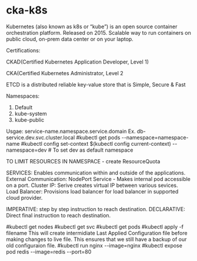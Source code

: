 # cka-k8s
Kubernetes (also known as k8s or “kube”) is an open source container orchestration platform.
Released on 2015.
Scalable way to run containers on public cloud, on-prem data center or on your laptop.

Certifications:

CKAD(Certified Kubernetes Application Developer, Level 1)

CKA(Certified Kubernetes Administrator, Level 2

ETCD is a distributed reliable key-value store that is Simple, Secure & Fast

Namespaces:
1. Default
2. kube-system
3. kube-public

Usgae: service-name.namespace.service.domain
Ex. db-service.dev.svc.cluster.local
#kubectl get pods --namespace=namespace-name
#kubectl config set-context $(kubectl config current-context) --namespace=dev # To set dev as default namespace

TO LIMIT RESOURCES IN NAMESPACE - create ResourceQuota

SERVICES:
Enables communication within and outside of the applications.
External Communication: NodePort Service - Makes internal pod accessible on a port.
Cluster IP: Serive creates virtual IP between various sevices. 
Load Balancer: Provisions load balancer for load balancer in supported cloud provider.

IMPERATIVE: step by step instruction to reach destination.
DECLARATIVE: Direct final instruction to reach destination.

#kubectl get nodes
#kubectl get svc
#kubectl get pods
#kubectl apply -f filename 
This will create intermidiate Last Applied Configuration file before making changes to live file. This ensures that we still have a backup of our old configuraion file.
#kubectl run nginx --image=nginx
#kubectl expose pod redis --image=redis --port=80
